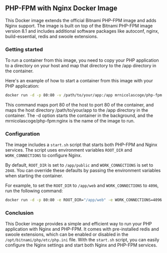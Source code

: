 ## PHP-FPM with Nginx Docker Image

This Docker image extends the official Bitnami PHP-FPM image and adds Nginx support. The image is built on top of the Bitnami PHP-FPM image version 8.1 and includes additional software packages like autoconf, nginx, build-essential, redis and swoole extensions.

### Getting started

To run a container from this image, you need to copy your PHP application to a directory on your host and map that directory to the /app directory in the container.

Here's an example of how to start a container from this image with your PHP application:

```bash
docker run -d -p 80:80 -v /path/to/your/app:/app mrnicolascoge/php-fpm:nginx
```

This command maps port 80 of the host to port 80 of the container, and maps the host directory /path/to/your/app to the /app directory in the container. The -d option starts the container in the background, and the mrnicolascoge/php-fpm:nginx is the name of the image to run.

### Configuration

The image includes a `start.sh` script that starts both PHP-FPM and Nginx services. The script uses environment variables `ROOT_DIR` and `WORK_CONNECTIONS` to configure Nginx.

By default, `ROOT_DIR` is set to `/app/public` and `WORK_CONNECTIONS` is set to `2048`. You can override these defaults by passing the environment variables when starting the container.

For example, to set the `ROOT_DIR` to `/app/web` and `WORK_CONNECTIONS` to `4096`, run the following command:

```bash
docker run -d -p 80:80 -e ROOT_DIR="/app/web" -e WORK_CONNECTIONS=4096 -v /path/to/your/app:/app mrnicolascoge/php-fpm:nginx
```

### Conclusion

This Docker image provides a simple and efficient way to run your PHP application with Nginx and PHP-FPM. It comes with pre-installed redis and swoole extensions, which can be enabled or disabled in the `/opt/bitnami/php/etc/php.ini` file. With the `start.sh` script, you can easily configure the Nginx settings and start both Nginx and PHP-FPM services.
